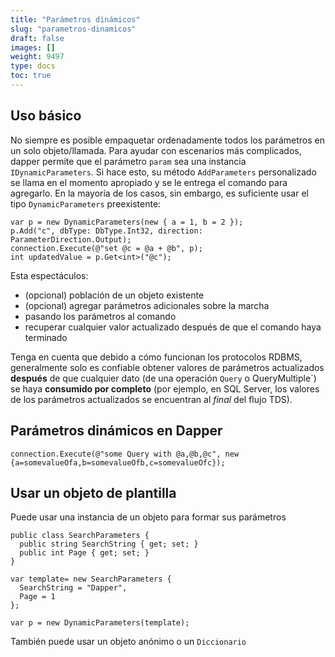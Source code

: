 ```yaml
---
title: "Parámetros dinámicos"
slug: "parametros-dinamicos"
draft: false
images: []
weight: 9497
type: docs
toc: true
---
```


## Uso básico
No siempre es posible empaquetar ordenadamente todos los parámetros en un solo objeto/llamada. Para ayudar con escenarios más complicados, dapper permite que el parámetro `param` sea una instancia `IDynamicParameters`. Si hace esto, su método `AddParameters` personalizado se llama en el momento apropiado y se le entrega el comando para agregarlo. En la mayoría de los casos, sin embargo, es suficiente usar el tipo `DynamicParameters` preexistente:

    var p = new DynamicParameters(new { a = 1, b = 2 });
    p.Add("c", dbType: DbType.Int32, direction: ParameterDirection.Output);
    connection.Execute(@"set @c = @a + @b", p);
    int updatedValue = p.Get<int>("@c");

Esta espectáculos:

- (opcional) población de un objeto existente
- (opcional) agregar parámetros adicionales sobre la marcha
- pasando los parámetros al comando
- recuperar cualquier valor actualizado después de que el comando haya terminado

Tenga en cuenta que debido a cómo funcionan los protocolos RDBMS, generalmente solo es confiable obtener valores de parámetros actualizados **después** de que cualquier dato (de una operación `Query` o QueryMultiple`) se haya **consumido por completo** (por ejemplo, en SQL Server, los valores de los parámetros actualizados se encuentran al *final* del flujo TDS).

## Parámetros dinámicos en Dapper
    
    connection.Execute(@"some Query with @a,@b,@c", new {a=somevalueOfa,b=somevalueOfb,c=somevalueOfc});

## Usar un objeto de plantilla
Puede usar una instancia de un objeto para formar sus parámetros

    public class SearchParameters {
      public string SearchString { get; set; }
      public int Page { get; set; }
    }

    var template= new SearchParameters {
      SearchString = "Dapper",
      Page = 1
    };

    var p = new DynamicParameters(template);

También puede usar un objeto anónimo o un `Diccionario`


